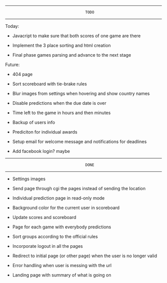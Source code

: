 -------------------------------------------------------------------------------
										TODO
-------------------------------------------------------------------------------

Today:

- Javacript to make sure that both scores of one game are there

- Implement the 3 place sorting and html creation

- Final phase games parsing and advance to the next stage

Future:


- 404 page


- Sort scoreboard with tie-brake rules

- Blur images from settings when hovering and show country names

- Disable predictions when the due date is over

- Time left to the game in hours and then minutes

- Backup of users info

- Prediciton for individual awards

- Setup email for welcome message and notifications for deadlines

- Add facebook login? maybe




-------------------------------------------------------------------------------
										DONE
-------------------------------------------------------------------------------


- Settings images

- Send page through cgi the pages instead of sending the location

- Individual prediction page in read-only mode

- Background color for the current user in scoreboard

- Update scores and scoreboard 

- Page for each game with everybody predictions

- Sort groups according to the official rules

- Incorporate logout in all the pages

- Redirect to initial page (or other page) when the user is no longer valid

- Error handling when user is messing with the url

- Landing page with summary of what is going on



